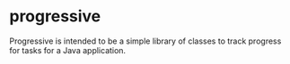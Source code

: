 # progressive

Progressive is intended to be a simple library of classes to track progress for tasks for a Java application.
